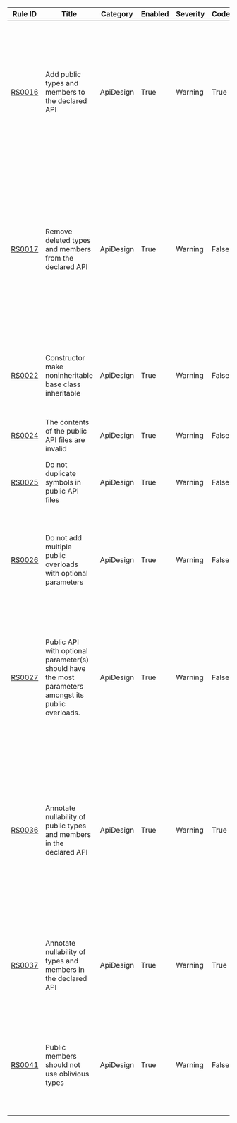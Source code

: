 
Rule ID | Title | Category | Enabled | Severity | CodeFix | Description |
--------|-------|----------|---------|----------|---------|--------------------------------------------------------------------------------------------------------------|
[RS0016](https://github.com/dotnet/roslyn-analyzers/blob/master/src/PublicApiAnalyzers/PublicApiAnalyzers.Help.md) | Add public types and members to the declared API | ApiDesign | True | Warning | True | All public types and members should be declared in PublicAPI.txt. This draws attention to API changes in the code reviews and source control history, and helps prevent breaking changes. |
[RS0017](https://github.com/dotnet/roslyn-analyzers/blob/master/src/PublicApiAnalyzers/PublicApiAnalyzers.Help.md) | Remove deleted types and members from the declared API | ApiDesign | True | Warning | False | When removing a public type or member the corresponding entry in PublicAPI.txt should also be removed. This draws attention to API changes in the code reviews and source control history, and helps prevent breaking changes. |
[RS0022](https://github.com/dotnet/roslyn-analyzers/blob/master/src/PublicApiAnalyzers/PublicApiAnalyzers.Help.md) | Constructor make noninheritable base class inheritable | ApiDesign | True | Warning | False | Constructor makes its noninheritable base class inheritable, thereby exposing its protected members. |
[RS0024](https://github.com/dotnet/roslyn-analyzers/blob/master/src/PublicApiAnalyzers/PublicApiAnalyzers.Help.md) | The contents of the public API files are invalid | ApiDesign | True | Warning | False | The contents of the public API files are invalid: {0} |
[RS0025](https://github.com/dotnet/roslyn-analyzers/blob/master/src/PublicApiAnalyzers/PublicApiAnalyzers.Help.md) | Do not duplicate symbols in public API files | ApiDesign | True | Warning | False | The symbol '{0}' appears more than once in the public API files. |
[RS0026](https://github.com/dotnet/roslyn/blob/master/docs/Adding%20Optional%20Parameters%20in%20Public%20API.md) | Do not add multiple public overloads with optional parameters | ApiDesign | True | Warning | False | Symbol '{0}' violates the backcompat requirement: 'Do not add multiple overloads with optional parameters'. See '{1}' for details. |
[RS0027](https://github.com/dotnet/roslyn/blob/master/docs/Adding%20Optional%20Parameters%20in%20Public%20API.md) | Public API with optional parameter(s) should have the most parameters amongst its public overloads. | ApiDesign | True | Warning | False | Symbol '{0}' violates the backcompat requirement: 'Public API with optional parameter(s) should have the most parameters amongst its public overloads'. See '{1}' for details. |
[RS0036](https://github.com/dotnet/roslyn-analyzers/blob/master/src/PublicApiAnalyzers/PublicApiAnalyzers.Help.md) | Annotate nullability of public types and members in the declared API | ApiDesign | True | Warning | True | All public types and members should be declared with nullability annotations in PublicAPI.txt. This draws attention to API nullability changes in the code reviews and source control history, and helps prevent breaking changes. |
[RS0037](https://github.com/dotnet/roslyn-analyzers/blob/master/src/PublicApiAnalyzers/PublicApiAnalyzers.Help.md) | Annotate nullability of types and members in the declared API | ApiDesign | True | Warning | True | PublicAPI.txt is missing '#nullable enable', so the nullability annotations of API isn't recorded. It is recommended to enable this tracking. |
[RS0041](https://github.com/dotnet/roslyn-analyzers/blob/master/src/PublicApiAnalyzers/PublicApiAnalyzers.Help.md) | Public members should not use oblivious types | ApiDesign | True | Warning | False | All public members should use either nullable or non-nullable reference types, but no oblivious reference types. |
